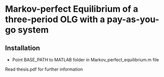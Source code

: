 # Markov-perfect Equilibrium of a three-period OLG with a pay-as-you-go system

## Installation

- Point BASE_PATH to MATLAB folder in Markov_perfect_equilibrium.m file

Read thesis.pdf for further information